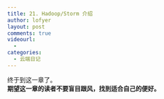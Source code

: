 ```yaml
---
title: 21. Hadoop/Storm 介绍
author: lofyer
layout: post
comments: true
videourl:
  - 
categories:
  - 云端日记
---
```

终于到这一章了。  
**期望这一章的读者不要盲目跟风，找到适合自己的便好。**
